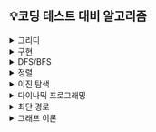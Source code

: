 ## 💡코딩 테스트 대비 알고리즘

<details markdown="1">
<summary>그리디</summary>

거스름 돈<br>
1이 될 때까지<br>
큰 수의 법칙<br>
숫자 카드 게임<br>
모험가 길드<br>
곱하기 혹은 더하기<br>
문자열 뒤집기<br>

</details>

<details markdown="1">
<summary>구현</summary>

상하좌우<br>
시각<br>
왕실의 나이트<br>
게임 개발<br>

</details>

<details markdown="1">
<summary>DFS/BFS</summary>

DFS<br>
음료수 얼려먹기<br>
BFS<br>
미로 탈출<br>

</details>

<details markdown="1">
<summary>정렬</summary>

선택정렬<br>
삽입정렬<br>
퀵정렬<br>
계수정렬<br>
파이썬 정렬 라이브러리<br>
위에서 아래로<br>
성적순으로<br>
두 배열의 원소교체<br>

</details>

<details markdown="1">
<summary>이진 탐색</summary>

순차 탐색<br>
이진 탐색<br>
부품 찾기<br>
떡볶이 떡 만들기<br>

</details>

<details markdown="1">
<summary>다이나믹 프로그래밍</summary>

1로 만들기<br>
개미 전사<br>
바닥 공사<br>
효율적인 화폐 구성<br>

</details>

<details markdown="1">
<summary>최단 경로</summary>

다익스트라<br>
개선된 다익스트라<br>
플로이드 워셜<br>
미래 도시<br>
전보<br>

</details>

<details markdown="1">
<summary>그래프 이론</summary>

서로소 집합<br>
사이클 판별<br>
크루스칼 알고리즘<br>
위상 정렬<br>
팀 결성<br>
도시 분할 계획<br>
커리큘럼<br>

</details>
